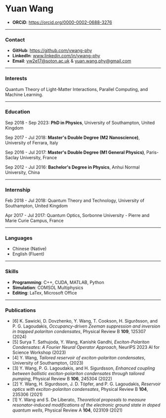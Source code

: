 # Yuan Wang
- **ORCiD**: https://orcid.org/0000-0002-0688-3276

---

### Contact
- **GitHub**: https://github.com/ywang-phy
- **LinkedIn**: www.linkedin.com/in/ywang-phy
- **Email**: yw2e17@soton.ac.uk & yuan.wang.phy@gmail.com

---

### Interests
Quantum Theory of Light-Matter Interactions, Parallel Computing, and Machine Learning.

---

### Education

Sep 2018 - Sep 2023: **PhD in Physics**, University of Southampton, United Kingdom

Sep 2017 - Jul 2018: **Master's Double Degree (M2 Nanoscience)**, University of Ferrara, Italy

Sep 2016 - Jul 2017: **Master's Double Degree (M1 General Physics)**, Paris-Saclay University, France

Sep 2012 - Jul 2016: **Bachelor's Degree in Physics**, Anhui Normal University, China

---

### Internship

Feb 2018 - Jul 2018: Quantum Theory and Technology, University of Southampton, United Kingdom

Apr 2017 - Jul 2017: Quantum Optics, Sorbonne University - Pierre and Marie Curie Campus, France

---

### Languages

- Chinese (Native)
- English (Fluent)

---

### Skills

- **Programming**: C++, CUDA, MATLAB, Python
- **Simulation**: COMSOL Multiphysics
- **Editing**: LaTex, Microsoft Office

---

### Publications
- [6] K. Sawicki, D. Dovzhenko, Y. Wang, T. Cookson, H. Sigurðsson, and P. G. Lagoudakis, *Occupancy-driven Zeeman suppression and inversion in trapped polariton condensates*, Physical Review B **109**, 125307 (2024)
- [5] Surya T. Sathujoda, Y. Wang, Kanishk Gandhi, *Exciton-Polariton Condensates: A Fourier Neural Operator Approach*, NeurIPS 2023 AI for Science Workshop (2023)
- [4] Y. Wang, *Tailored reservoir of exciton-polariton condensates*, University of Southampton, (2023)
- [3] Y. Wang, P. G. Lagoudakis, and H. Sigurdsson, *Enhanced coupling between ballistic exciton-polariton condensates through tailored pumping*, Physical Review B **106**, 245304 (2022)
- [2] Y. Wang, H. Sigurdsson, J. D. Töpfer, and P. G. Lagoudakis, *Reservoir optics with exciton-polariton condensates*, Physical Review B **104**, 235306 (2021)
- [1] Y. Wang and S. De Liberato, *Theoretical proposals to measure resonator-induced modifications of the electronic ground state in doped quantum wells*, Physical Review A **104**, 023109 (2021)
